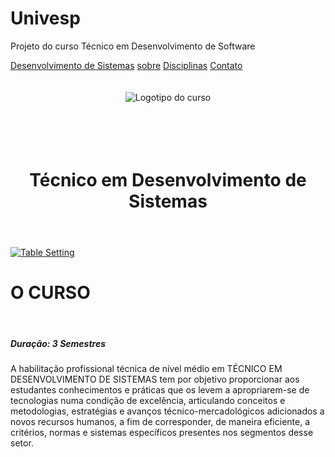 # Univesp
Projeto do curso Técnico em Desenvolvimento de Software

<!DOCTYPE html>
<html lang="pt-br">
<head>
    <meta charset="UTF-8">
    <meta http-equiv="X-UA-Compatible" content="IE=edge">
    <meta name="viewport" content="width=device-width, initial-scale=1.0">
    <link rel="stylesheet" href="https://www.w3schools.com/w3css/4/w3.css">
    <title>Técnico em Desenvolvimento de Sistemas - Novotec </title>
</head>
<body>
    <div class="w3-top">
        <div class="w3-bar w3-white w3-padding w3-card">
            <a href="#home" class="w3-bar-item w3-botton">Desenvolvimento de Sistemas</a>
            <a href="#sobre" class="w3-bar-item w3-button">sobre</a>
            <a href="#disciplinas" class="w3-bar-item w3-button">Disciplinas</a>
            <a href="#contato" class="w3-bar-item w3-button" >Contato </a>
        </div>
    </div>
    <header class="w3-display-container w3-content w3-wide" id="home">
        <br><br>
        <img src="IMG/Screenshot-20200317-192436-Word.jpg" alt="Logotipo do curso" >
        <br><br><br><br><br>
        <div class="w3-display-bottomleft w3-padding-large w3-opacity" >
            <h1 class="w3-xxlarge"> Técnico em Desenvolvimento de Sistemas</h1>
        </div>
    </header>
    <div class="w3-content">   
    </div>
    <div class="w3-row w3-padding-64" id="sobre">
        <div class="w3-col m6 w3-padding-large w3-hide-small">
            <a href="https://imgbb.com/">
                <img src="IMG/Screenshot-20200317-202348-Word.jpg" class="w3-round w3-image w3-opaity-min" alt="Table Setting">
            </a>
        </div>
        <div class="w3-col m6 w3-padding-large">
            <h1 class="w3-center">O CURSO</h1><br>
            <h5 class="w3-center">Duração: 3 Semestres</h5>
            <p class="w3-large">A habilitação profissional técnica de nível médio em TÉCNICO EM DESENVOLVIMENTO DE SISTEMAS 
                tem por objetivo proporcionar aos estudantes conhecimentos e práticas que os levem a apropriarem-se 
                de tecnologias numa condição de excelência, articulando conceitos e metodologias, estratégias e 
                avanços técnico-mercadológicos adicionados a novos recursos humanos, a fim de corresponder, de
                 maneira eficiente, a critérios, normas e sistemas específicos presentes nos segmentos desse setor.</p>
        </div>
    </div>
</body>
</html>
